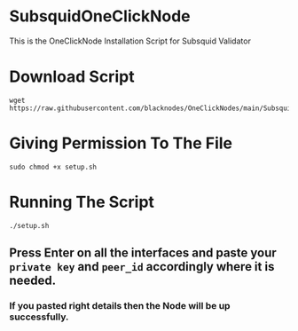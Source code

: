 # SubsquidOneClickNode
This is the OneClickNode Installation Script for Subsquid Validator
# Download Script
```
wget https://raw.githubusercontent.com/blacknodes/OneClickNodes/main/Subsquid/setup.sh
```
# Giving Permission To The File
```
sudo chmod +x setup.sh
```
# Running The Script
```
./setup.sh
```
## Press Enter on all the interfaces and paste your `private key` and `peer_id` accordingly where it is needed.
### If you pasted right details then the Node will be up successfully.
